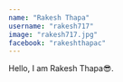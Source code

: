 ```yaml
---
name: "Rakesh Thapa"
username: "rakesh717"
image: "rakesh717.jpg"
facebook: "rakeshthapac"
---
```


Hello, I am Rakesh Thapa😎.
